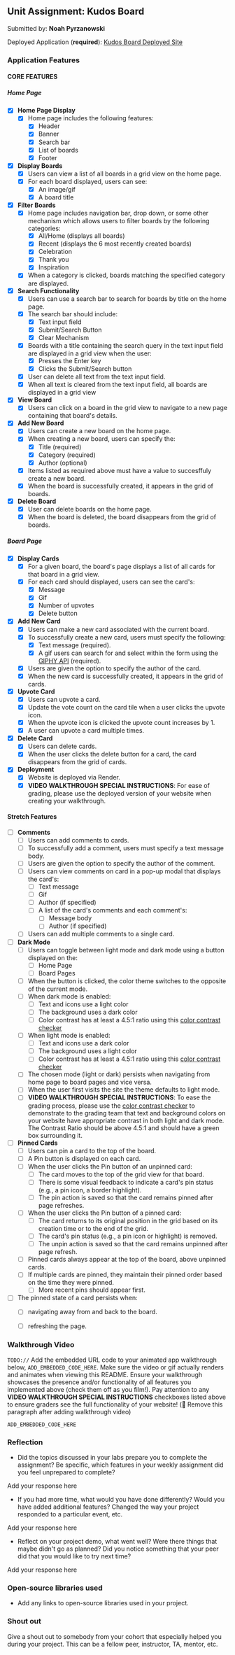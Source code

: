 ## Unit Assignment: Kudos Board

Submitted by: **Noah Pyrzanowski**

Deployed Application (**required**): [Kudos Board Deployed Site](https://kudos-board-1-toyh.onrender.com/)

### Application Features

#### CORE FEATURES

##### Home Page

- [X] **Home Page Display**
  - [X] Home page includes the following features:
    - [X] Header
    - [X] Banner
    - [X] Search bar
    - [X] List of boards
    - [X] Footer
- [X] **Display Boards**
  - [X] Users can view a list of all boards in a grid view on the home page.
  - [X] For each board displayed, users can see:
    - [X] An image/gif
    - [X] A board title
- [X] **Filter Boards**
  - [X] Home page includes navigation bar, drop down, or some other mechanism which allows users to filter boards by the following categories:
    - [X] All/Home (displays all boards)
    - [X] Recent (displays the 6 most recently created boards)
    - [X] Celebration
    - [X] Thank you
    - [X] Inspiration
  - [X] When a category is clicked, boards matching the specified category are displayed.
- [X] **Search Functionality**
  - [X] Users can use a search bar to search for boards by title on the home page.
  - [X] The search bar should include:
    - [X] Text input field
    - [X] Submit/Search Button
    - [X] Clear Mechanism
  - [X] Boards with a title containing the search query in the text input field are displayed in a grid view when the user:
    - [X] Presses the Enter key
    - [X] Clicks the Submit/Search button 
  - [X] User can delete all text from the text input field. 
  - [X] When all text is cleared from the text input field, all boards are displayed in a grid view
- [X] **View Board** 
  - [X] Users can click on a board in the grid view to navigate to a new page containing that board's details.
- [X] **Add New Board**
  - [X] Users can create a new board on the home page.
  - [X] When creating a new board, users can specify the:
    - [X] Title (required)
    - [X] Category (required)
    - [X] Author (optional)
  - [X] Items listed as required above must have a value to succesffuly create a new board.
  - [X] When the board is successfully created, it appears in the grid of boards. 
- [X] **Delete Board**
  - [X] User can delete boards on the home page. 
  - [X] When the board is deleted, the board disappears from the grid of boards. 

##### Board Page

- [X] **Display Cards**
  - [X] For a given board, the board's page displays a list of all cards for that board in a grid view.
  - [X] For each card should displayed, users can see the card's:
    - [X] Message
    - [X] Gif 
    - [X] Number of upvotes
    - [X] Delete button
- [X] **Add New Card**
  - [X] Users can make a new card associated with the current board. 
  - [X] To successfully create a new card, users must specify the following:
    - [X] Text message (required).
    - [X] A gif users can search for and select within the form using the [GIPHY API](https://developers.giphy.com/docs/api/) (required).
  - [X] Users are given the option to specify the author of the card.
  - [X] When the new card is successfully created, it appears in the grid of cards. 
- [X] **Upvote Card**
  - [X] Users can upvote a card.
  - [X] Update the vote count on the card tile when a user clicks the upvote icon.
  - [X] When the upvote icon is clicked the upvote count increases by 1. 
  - [X] A user can upvote a card multiple times. 
- [X] **Delete Card**
  - [X] Users can delete cards.
  - [X] When the user clicks the delete button for a card, the card disappears from the grid of cards. 
- [X] **Deployment**
  - [X] Website is deployed via Render.
  - [X] **VIDEO WALKTHROUGH SPECIAL INSTRUCTIONS**: For ease of grading, please use the deployed version of your website when creating your walkthrough. 

####  Stretch Features

- [ ] **Comments**
  - [ ] Users can add comments to cards.
  - [ ] To successfully add a comment, users must specify a text message body.
  - [ ] Users are given the option to specify the author of the comment.
  - [ ] Users can view comments on card in a pop-up modal that displays the card's:
    - [ ] Text message 
    - [ ] Gif
    - [ ] Author (if specified)
    - [ ] A list of the card's comments and each comment's:
      - [ ] Message body
      - [ ] Author (if specified)
  - [ ] Users can add multiple comments to a single card.
- [ ] **Dark Mode** 
  - [ ] Users can toggle between light mode and dark mode using a button displayed on the:
    - [ ] Home Page
    - [ ] Board Pages
  - [ ] When the button is clicked, the color theme switches to the opposite of the current mode. 
  - [ ] When dark mode is enabled:
    - [ ] Text and icons use a light color
    - [ ] The background uses a dark color
    - [ ] Color contrast has at least a 4.5:1 ratio using this [color contrast checker](https://webaim.org/resources/contrastchecker/)
  - [ ] When light mode is enabled:
    - [ ] Text and icons use a dark color
    - [ ] The background uses a light color
    - [ ] Color contrast has at least a 4.5:1 ratio using this [color contrast checker](https://webaim.org/resources/contrastchecker/)
  - [ ] The chosen mode (light or dark) persists when navigating from home page to board pages and vice versa.
  - [ ] When the user first visits the site the theme defaults to light mode.
  - [ ] **VIDEO WALKTHROUGH SPECIAL INSTRUCTIONS**: To ease the grading process, please use the [color contrast checker](https://webaim.org/resources/contrastchecker/) to demonstrate to the grading team that text and background colors on your website have appropriate contrast in both light and dark mode. The Contrast Ratio should be above 4.5:1 and should have a green box surrounding it. 
- [ ] **Pinned Cards**
  - [ ] Users can pin a card to the top of the board.
  - [ ] A Pin button is displayed on each card.
  - [ ] When the user clicks the Pin button of an unpinned card:
    - [ ] The card moves to the top of the grid view for that board.
    - [ ] There is some visual feedback to indicate a card's pin status (e.g., a pin icon, a border highlight).
    - [ ] The pin action is saved so that the card remains pinned after page refreshes.
  - [ ] When the user clicks the Pin button of a pinned card:
    - [ ] The card returns to its original position in the grid based on its creation time or to the end of the grid.
    - [ ] The card's pin status (e.g., a pin icon or highlight)  is removed.
    - [ ] The unpin action is saved so that the card remains unpinned after page refresh.
  - [ ] Pinned cards always appear at the top of the board, above unpinned cards.
  - [ ] If multiple cards are pinned, they maintain their pinned order based on the time they were pinned.
    - [ ] More recent pins should appear first.
- [ ] The pinned state of a card persists when:
  - [ ] navigating away from and back to the board.
  - [ ] refreshing the page. 
 


### Walkthrough Video

`TODO://` Add the embedded URL code to your animated app walkthrough below, `ADD_EMBEDDED_CODE_HERE`. Make sure the video or gif actually renders and animates when viewing this README. Ensure your walkthrough showcases the presence and/or functionality of all features you implemented above (check them off as you film!). Pay attention to any **VIDEO WALKTHROUGH SPECIAL INSTRUCTIONS** checkboxes listed above to ensure graders see the full functionality of your website! (🚫 Remove this paragraph after adding walkthrough video)

`ADD_EMBEDDED_CODE_HERE`

### Reflection

* Did the topics discussed in your labs prepare you to complete the assignment? Be specific, which features in your weekly assignment did you feel unprepared to complete?

Add your response here

* If you had more time, what would you have done differently? Would you have added additional features? Changed the way your project responded to a particular event, etc.
  
Add your response here

* Reflect on your project demo, what went well? Were there things that maybe didn't go as planned? Did you notice something that your peer did that you would like to try next time?

Add your response here

### Open-source libraries used

- Add any links to open-source libraries used in your project.

### Shout out

Give a shout out to somebody from your cohort that especially helped you during your project. This can be a fellow peer, instructor, TA, mentor, etc.